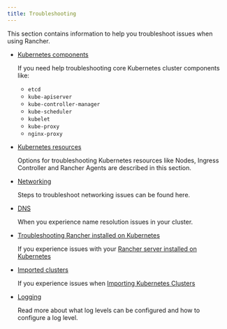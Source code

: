```yaml
---
title: Troubleshooting
---
```


<head>
  <link rel="canonical" href="https://ranchermanager.docs.rancher.com/troubleshooting/general-troubleshooting"/>
</head>

This section contains information to help you troubleshoot issues when using Rancher.

- [Kubernetes components](troubleshooting/kubernetes-components/kubernetes-components.md)

    If you need help troubleshooting core Kubernetes cluster components like:
    * `etcd`
    * `kube-apiserver`
    * `kube-controller-manager`
    * `kube-scheduler`
    * `kubelet`
    * `kube-proxy`
    * `nginx-proxy`

- [Kubernetes resources](troubleshooting/other-troubleshooting-tips/kubernetes-resources.md)

    Options for troubleshooting Kubernetes resources like Nodes, Ingress Controller and Rancher Agents are described in this section.

- [Networking](troubleshooting/other-troubleshooting-tips/networking.md)

    Steps to troubleshoot networking issues can be found here.

- [DNS](troubleshooting/other-troubleshooting-tips/dns.md)

    When you experience name resolution issues in your cluster.

- [Troubleshooting Rancher installed on Kubernetes](troubleshooting/other-troubleshooting-tips/rancher-ha.md)

    If you experience issues with your [Rancher server installed on Kubernetes](getting-started/installation-and-upgrade/install-upgrade-on-a-kubernetes-cluster/install-upgrade-on-a-kubernetes-cluster.md)

- [Imported clusters](troubleshooting/other-troubleshooting-tips/registered-clusters.md)

    If you experience issues when [Importing Kubernetes Clusters](how-to-guides/new-user-guides/kubernetes-clusters-in-rancher-setup/import-existing-clusters.md)

- [Logging](troubleshooting/other-troubleshooting-tips/logging.md)

    Read more about what log levels can be configured and how to configure a log level.

